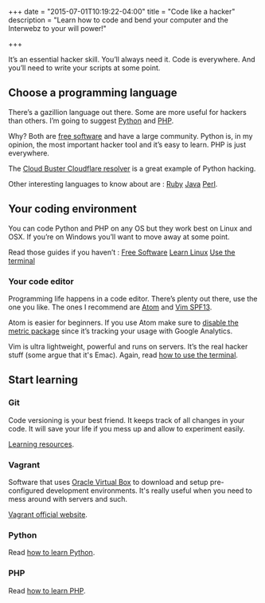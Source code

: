 +++
date = "2015-07-01T10:19:22-04:00"
title = "Code like a hacker"
description = "Learn how to code and bend your computer and the Interwebz to your will power!"

+++

It’s an essential hacker skill. You’ll always need it. Code is everywhere. And you’ll need to write your scripts at some point.

## Choose a programming language

There’s a gazillion language out there. Some are more useful for hackers than others. I’m going to suggest [Python](https://www.python.org/) and [PHP](https://secure.php.net/).

Why? Both are [free software](/what-is-free-software/) and have a large community. Python is, in my opinion, the most important hacker tool and it’s easy to learn. PHP is just everywhere.

The [Cloud Buster Cloudflare resolver](/cloudflare-resolver/) is a great example of Python hacking.

Other interesting languages to know about are : [Ruby](https://www.ruby-lang.org/en/) [Java](https://www.java.com/en/) [Perl](https://www.perl.org/).

## Your coding environment

You can code Python and PHP on any OS but they work best on Linux and OSX. If you’re on Windows you’ll want to move away at some point.

Read those guides if you haven’t : [Free Software](/what-is-free-software/) [Learn Linux](/learn-linux-terminal/) [Use the terminal](/learn-linux-terminal/)

### Your code editor

Programming life happens in a code editor. There’s plenty out there, use the one you like. The ones I recommend are [Atom](https://atom.io/) and [Vim SPF13](http://vim.spf13.com/).

Atom is easier for beginners. If you use Atom make sure to [disable the metric package](https://github.com/atom/metrics) since it’s tracking your usage with Google Analytics.

Vim is ultra lightweight, powerful and runs on servers. It’s the real hacker stuff (some argue that it's Emac). Again, read [how to use the terminal](/learn-linux-terminal/).

## Start learning

### Git

Code versioning is your best friend. It keeps track of all changes in your code. It will save your life if you mess up and allow to experiment easily.

[Learning resources](https://www.codeschool.com/courses/try-git).

### Vagrant

Software that uses [Oracle Virtual Box](https://www.virtualbox.org/) to download and setup pre-configured development environments. It's really useful when you need to mess around with servers and such.

[Vagrant official website](https://www.vagrantup.com/).

### Python

Read [how to learn Python](/code-with-python/).

### PHP

Read [how to learn PHP](/code-with-php/).
